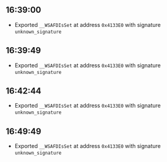 
## 16:39:00
- Exported `__WSAFDIsSet` at address `0x4133E0` with signature `unknown_signature`

## 16:39:49
- Exported `__WSAFDIsSet` at address `0x4133E0` with signature `unknown_signature`

## 16:42:44
- Exported `__WSAFDIsSet` at address `0x4133E0` with signature `unknown_signature`

## 16:49:49
- Exported `__WSAFDIsSet` at address `0x4133E0` with signature `unknown_signature`
